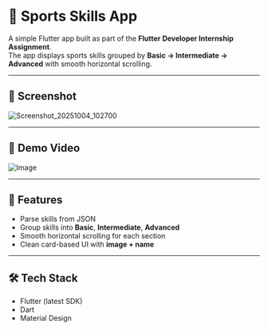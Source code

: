 # 🏀 Sports Skills App

A simple Flutter app built as part of the **Flutter Developer Internship Assignment**.  
The app displays sports skills grouped by **Basic → Intermediate → Advanced** with smooth horizontal scrolling.

---

## 📸 Screenshot

![Screenshot_20251004_102700](https://github.com/user-attachments/assets/a17bb5f0-7bc8-4e2a-9fb1-213c20b72f64)


---

## 🎥 Demo Video

![Image](https://github.com/user-attachments/assets/cf7cc4f5-446a-4ca7-aab4-6d90ab149b83)

---

## 🚀 Features

- Parse skills from JSON
- Group skills into **Basic**, **Intermediate**, **Advanced**
- Smooth horizontal scrolling for each section
- Clean card-based UI with **image + name**

---

## 🛠️ Tech Stack

- Flutter (latest SDK)  
- Dart  
- Material Design  


